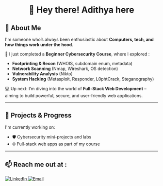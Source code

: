 <div align="center">

# 👋 Hey there! Adithya here

</div>

## 🚀 About Me

I'm someone who’s always been enthusiastic about **Computers, tech, and how things work under the hood**.

🔐 I just completed a **Beginner Cybersecurity Course**, where I explored :
- **Footprinting & Recon** (WHOIS, subdomain enum, metadata)
- **Network Scanning** (Nmap, Wireshark, OS detection)
- **Vulnerability Analysis** (Nikto)
- **System Hacking** (Metasploit, Responder, L0phtCrack, Steganography)

💻 Up next: I’m diving into the world of **Full-Stack Web Development** – aiming to build powerful, secure, and user-friendly web applications.

---

## 🚀 Projects & Progress

I'm currently working on:
- 🛡️ Cybersecurity mini-projects and labs
- 🌐 Full-stack web apps as part of my course

---

## 📫 Reach me out at :

<a href="http://linkedin.com/in/adithyahejamady" target="_blank">
  <img src="https://img.shields.io/badge/LinkedIn-blue?style=for-the-badge&logo=linkedin&logoColor=white" alt="LinkedIn" />
</a>
<a href="mailto:adithyahejamady@gmail.com">
  <img src="https://img.shields.io/badge/Email-red?style=for-the-badge&logo=gmail&logoColor=white" alt="Email" />
</a>

